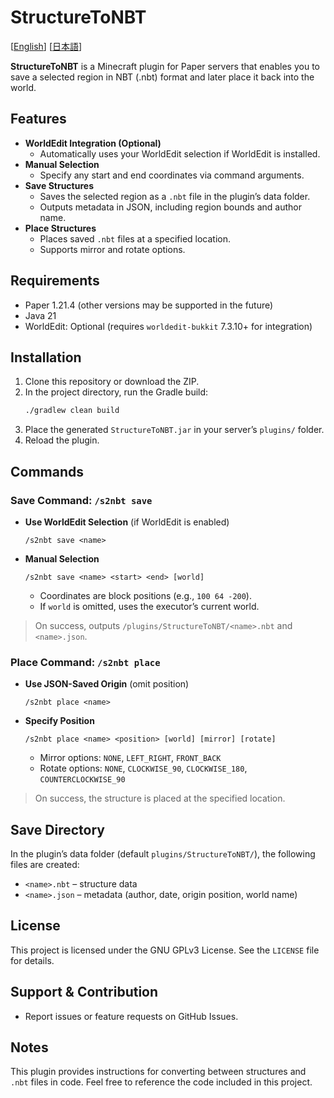 # StructureToNBT

[[English](https://github.com/guy7cc/StructureToNBT/README.md)] [[日本語](https://github.com/guy7cc/StructureToNBT/README_ja.md)]

**StructureToNBT** is a Minecraft plugin for Paper servers that enables you to save a selected region in NBT (.nbt) format and later place it back into the world.

## Features

- **WorldEdit Integration (Optional)**
    - Automatically uses your WorldEdit selection if WorldEdit is installed.
- **Manual Selection**
    - Specify any start and end coordinates via command arguments.
- **Save Structures**
    - Saves the selected region as a `.nbt` file in the plugin’s data folder.
    - Outputs metadata in JSON, including region bounds and author name.
- **Place Structures**
    - Places saved `.nbt` files at a specified location.
    - Supports mirror and rotate options.

## Requirements

- Paper 1.21.4 (other versions may be supported in the future)
- Java 21
- WorldEdit: Optional (requires `worldedit-bukkit` 7.3.10+ for integration)

## Installation

1. Clone this repository or download the ZIP.
2. In the project directory, run the Gradle build:
   ```bash
   ./gradlew clean build
   ```
3. Place the generated `StructureToNBT.jar` in your server’s `plugins/` folder.
4. Reload the plugin.

## Commands

### Save Command: `/s2nbt save`

- **Use WorldEdit Selection** (if WorldEdit is enabled)
  ```
  /s2nbt save <name>
  ```
- **Manual Selection**
  ```
  /s2nbt save <name> <start> <end> [world]
  ```
    - Coordinates are block positions (e.g., `100 64 -200`).
    - If `world` is omitted, uses the executor’s current world.

> On success, outputs `/plugins/StructureToNBT/<name>.nbt` and `<name>.json`.

### Place Command: `/s2nbt place`

- **Use JSON-Saved Origin** (omit position)
  ```
  /s2nbt place <name>
  ```
- **Specify Position**
  ```
  /s2nbt place <name> <position> [world] [mirror] [rotate]
  ```
    - Mirror options: `NONE`, `LEFT_RIGHT`, `FRONT_BACK`
    - Rotate options: `NONE`, `CLOCKWISE_90`, `CLOCKWISE_180`, `COUNTERCLOCKWISE_90`

> On success, the structure is placed at the specified location.

## Save Directory

In the plugin’s data folder (default `plugins/StructureToNBT/`), the following files are created:

- `<name>.nbt` – structure data
- `<name>.json` – metadata (author, date, origin position, world name)

## License

This project is licensed under the GNU GPLv3 License. See the `LICENSE` file for details.

## Support & Contribution

- Report issues or feature requests on GitHub Issues.

## Notes

This plugin provides instructions for converting between structures and `.nbt` files in code. Feel free to reference the code included in this project.

